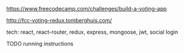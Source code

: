 https://www.freecodecamp.com/challenges/build-a-voting-app

http://fcc-voting-redux.tomberghuis.com/

tech: react, react-router, redux, express, mongoose, jwt, social login

TODO running instructions

